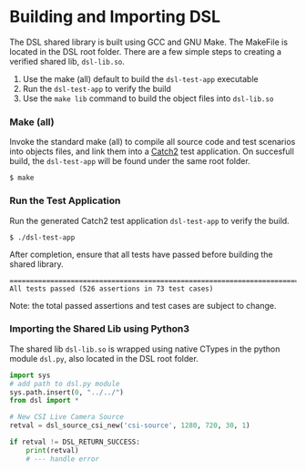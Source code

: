 # Building and Importing DSL

The DSL shared library is built using GCC and GNU Make. The MakeFile is located in the DSL root folder.
There are a few simple steps to creating a verified shared lib, `dsl-lib.so`.

1. Use the make (all) default to build the `dsl-test-app` executable
2. Run the `dsl-test-app` to verify the build
3. Use the `make lib` command to build the object files into `dsl-lib.so`

### Make (all)
Invoke the standard make (all) to  compile all source code and test scenarios into objects files, and link them into a [Catch2](https://github.com/catchorg/Catch2) test application. On succesfull build, the `dsl-test-app` will be found under the same root folder.

```
$ make
```

### Run the Test Application
Run the generated Catch2 test application `dsl-test-app` to verify the build.
```
$ ./dsl-test-app
```

After completion, ensure that all tests have passed before building the shared library.
```
===============================================================================
All tests passed (526 assertions in 73 test cases)
```

Note: the total passed assertions and test cases are subject to change.

### Importing the Shared Lib using Python3
The shared lib `dsl-lib.so` is wrapped using native CTypes in the python module `dsl.py`, also located in the DSL root folder.

```python
import sys
# add path to dsl.py module
sys.path.insert(0, "../../")
from dsl import *

# New CSI Live Camera Source
retval = dsl_source_csi_new('csi-source', 1280, 720, 30, 1)

if retval != DSL_RETURN_SUCCESS:
    print(retval)
    # --- handle error
```
